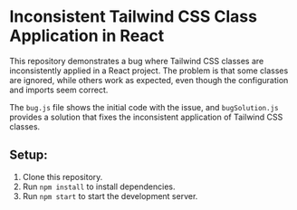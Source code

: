 # Inconsistent Tailwind CSS Class Application in React

This repository demonstrates a bug where Tailwind CSS classes are inconsistently applied in a React project.  The problem is that some classes are ignored, while others work as expected, even though the configuration and imports seem correct. 

The `bug.js` file shows the initial code with the issue, and `bugSolution.js` provides a solution that fixes the inconsistent application of Tailwind CSS classes.

## Setup:

1. Clone this repository.
2. Run `npm install` to install dependencies.
3. Run `npm start` to start the development server.
